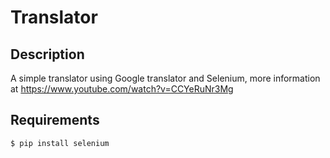 # Translator
## Description 
A simple translator using Google translator and Selenium, more information at https://www.youtube.com/watch?v=CCYeRuNr3Mg
## Requirements
```
$ pip install selenium
```
